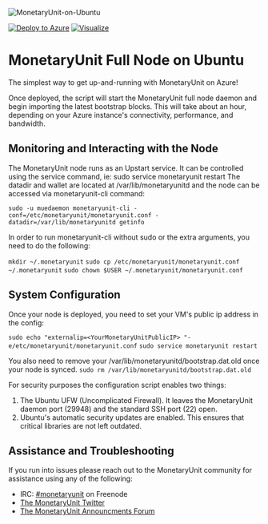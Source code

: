 ![MonetaryUnit-on-Ubuntu](https://raw.githubusercontent.com/upgradeadvice/MonetaryUnit-Azure/master/images/monetaryunit-logo.png)

[![Deploy to Azure](http://azuredeploy.net/deploybutton.png)](https://portal.azure.com/#create/Microsoft.Template/uri/https%3A%2F%2Fraw.githubusercontent.com%2Fupgradeadvice%2FMonetaryUnit-Azure%2Fmaster%2Fazuredeploy.json) [![Visualize](http://armviz.io/visualizebutton.png)](http://armviz.io/#/?load=https%3A%2F%2Fraw.githubusercontent.com%2Fupgradeadvice%2FMonetaryUnit-Azure%2Fmaster%2Fazuredeploy.json)

# MonetaryUnit Full Node on Ubuntu

The simplest way to get up-and-running with MonetaryUnit on Azure!

Once deployed, the script will start the MonetaryUnit full node daemon and begin importing the latest bootstrap blocks. This will take about an hour, depending on your Azure instance's connectivity, performance, and bandwidth.

## Monitoring and Interacting with the Node

The MonetaryUnit node runs as an Upstart service. It can be controlled using the service command, ie: sudo service monetaryunit restart
The datadir and wallet are located at /var/lib/monetaryunitd and the node can be accessed via monetaryunit-cli command:

`sudo -u muedaemon monetaryunit-cli -conf=/etc/monetaryunit/monetaryunit.conf -datadir=/var/lib/monetaryunitd getinfo`

In order to run monetaryunit-cli without sudo or the extra arguments, you need to do the following:

`mkdir ~/.monetaryunit`
`sudo cp /etc/monetaryunit/monetaryunit.conf ~/.monetaryunit`
`sudo chown $USER ~/.monetaryunit/monetaryunit.conf`


## System Configuration

Once your node is deployed, you need to set your VM's public ip address in the config:

`sudo echo "externalip=<YourMonetaryUnitPublicIP> "-e/etc/monetaryunit/monetaryunit.conf`
`sudo service monetaryunit restart`

You also need to remove your /var/lib/monetaryunitd/bootstrap.dat.old once your node is synced.
`sudo rm /var/lib/monetaryunitd/bootstrap.dat.old`

For security purposes the configuration script enables two things:

1. The Ubuntu UFW (Uncomplicated Firewall). It leaves the MonetaryUnit daemon port (29948) and the standard SSH port (22) open.
2. Ubuntu's automatic security updates are enabled. This ensures that critical libraries are not left outdated.

## Assistance and Troubleshooting

If you run into issues please reach out to the MonetaryUnit community for assistance using any of the following:

- IRC: [#monetaryunit](irc://chat.freenode.net/#monetaryunit) on Freenode
- [The MonetaryUnit Twitter](https://twitter.com/monetaryunit)
- [The MonetaryUnit Announcments Forum](https://bitcointalk.org/index.php?topic=778322.new#new)
